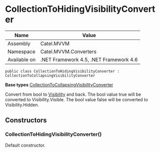 

# CollectionToHidingVisibilityConverter

Name|Value
---|---
Assembly|Catel.MVVM
Namespace|Catel.MVVM.Converters
Available on|.NET Framework 4.5, .NET Framework 4.6

```
public class CollectionToHidingVisibilityConverter : CollectionToCollapsingVisibilityConverter
```

**Base types**
[CollectionToCollapsingVisibilityConverter](/Catel.MVVM\Catel\MVVM\Converters\CollectionToCollapsingVisibilityConverter.md)


Convert from bool to [Visibility](#) and back.
    The bool value true will be converted to Visibility.Visible.
    The bool value false will be converted to Visibility.Hidden.



## Constructors

### CollectionToHidingVisibilityConverter()

Default constructor.



